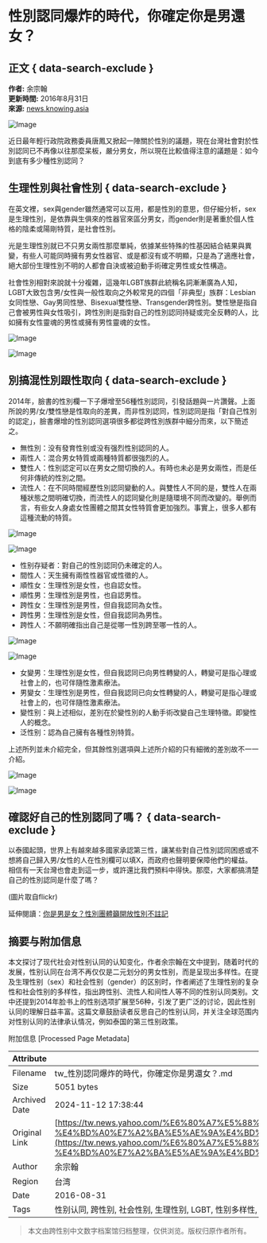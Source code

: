 # 性別認同爆炸的時代，你確定你是男還女？

## 正文 { data-search-exclude }


**作者:** 余宗翰  
**更新時間:** 2016年8月31日  
**來源:** [news.knowing.asia](http://news.knowing.asia/news/2d728213-0661-460a-92b4-e5cc523a838c)

![Image](https://media.zenfs.com/zh-Hant-TW/homerun/news.knowing.asia/57c459eb76c28b63f6e099a416e4663e)

近日最年輕行政院政務委員唐鳳又掀起一陣關於性別的議題，現在台灣社會對於性別認同已不再像以往那麼呆板，嚴分男女，所以現在比較值得注意的議題是：如今到底有多少種性別認同？

## 生理性別與社會性別 { data-search-exclude }

在英文裡，sex與gender雖然通常可以互用，都是性別的意思，但仔細分析，sex是生理性別，是依靠與生俱來的性器官來區分男女，而gender則是著重於個人性格的陰柔或陽剛特質，是社會性別。

光是生理性別就已不只男女兩性那麼單純，依據某些特殊的性基因結合結果與異變，有些人可能同時擁有男女性器官、或是都沒有或不明顯，只是為了適應社會，絕大部份生理性別不明的人都會自決或被迫動手術確定男性或女性構造。

社會性別相對來說就十分複雜，這幾年LGBT族群此統稱名詞漸漸廣為人知，LGBT大致包含男/女性與一般性取向之外較常見的四個「非典型」族群：Lesbian女同性戀、Gay男同性戀、Bisexual雙性戀、Transgender跨性別。雙性戀是指自己會被男性與女性吸引，跨性別則是指對自己的性別認同持疑或完全反轉的人，比如擁有女性靈魂的男性或擁有男性靈魂的女性。

![Image](https://media.zenfs.com/zh-Hant-TW/homerun/news.knowing.asia/1c2b9e199a72415931636e440829f1be)

![Image](https://media.zenfs.com/zh-Hant-TW/homerun/news.knowing.asia/1c2b9e199a72415931636e440829f1be)

## 別搞混性別跟性取向 { data-search-exclude }

2014年，臉書的性別欄一下子爆增至56種性別認同，引發話題與一片讚聲。上面所說的男/女/雙性戀是性取向的差異，而非性別認同，性別認同是指「對自己性別的認定」，臉書爆增的性別認同選項很多都從跨性別族群中細分而來，以下簡述之。

- 無性別：没有發育性别或没有强烈性别認同的人。
- 兩性人：混合男女特質或兩種特質都很強烈的人。
- 雙性人：性別認定可以在男女之間切換的人。有時也未必是男女兩性，而是任何非傳統的性別之間。
- 流性人：在不同時間經歷性別認同變動的人。與雙性人不同的是，雙性人在兩種狀態之間明確切換，而流性人的認同變化則是隨環境不同而改變的。舉例而言，有些女人身處女性團體之間其女性特質會更加強烈。事實上，很多人都有這種流動的特質。

![Image](https://media.zenfs.com/zh-Hant-TW/homerun/news.knowing.asia/b3392ea2e26468ef65f465e87005c433)

![Image](https://media.zenfs.com/zh-Hant-TW/homerun/news.knowing.asia/b3392ea2e26468ef65f465e87005c433)

- 性别存疑者：對自己的性別認同仍未確定的人。
- 間性人：天生擁有兩性性器官或性徵的人。
- 順性女：生理性別是女性，也自認女性。
- 順性男：生理性別是男性，也自認男性。
- 跨性女：生理性別是男性，但自我認同為女性。
- 跨性男：生理性別是女性，但自我認同為男性。
- 跨性人：不願明確指出自己是從哪一性別跨至哪一性的人。

![Image](https://media.zenfs.com/zh-Hant-TW/homerun/news.knowing.asia/81c763ce8cdc1f257c26c1ed24d7b0ac)

![Image](https://media.zenfs.com/zh-Hant-TW/homerun/news.knowing.asia/81c763ce8cdc1f257c26c1ed24d7b0ac)

- 女變男：生理性別是女性，但自我認同已向男性轉變的人，轉變可是指心理或社會上的，也可伴隨性激素療法。
- 男變女：生理性別是男性，但自我認同已向女性轉變的人，轉變可是指心理或社會上的，也可伴隨性激素療法。
- 變性别：與上述相似，差別在於變性別的人動手術改變自己生理特徵。即變性人的概念。
- 泛性别：認為自己擁有各種性別特質。

上述所列並未介紹完全，但其餘性別選項與上述所介紹的只有細微的差別故不一一介紹。

![Image](https://media.zenfs.com/zh-Hant-TW/homerun/news.knowing.asia/2d6821597123fa41798c216845cdc420)

![Image](https://media.zenfs.com/zh-Hant-TW/homerun/news.knowing.asia/2d6821597123fa41798c216845cdc420)

## 確認好自己的性別認同了嗎？ { data-search-exclude }

以泰國起頭，世界上有越來越多國家承認第三性，讓某些對自己性別認同困惑或不想將自己歸入男/女性的人在性別欄可以填X，而政府也聲明要保障他們的權益。相信有一天台灣也會走到這一步，或許還比我們預料中得快。那麼，大家都搞清楚自己的性別認同是什麼了嗎？

(圖片取自flickr)

延伸閱讀：[你是男是女？性別團體籲開放性別不註記](http://news.knowing.asia/news/2d728213-0661-460a-92b4-e5cc523a838c)

## 摘要与附加信息

<!-- tcd_abstract -->
本文探讨了现代社会对性别认同的认知变化，作者余宗翰在文中提到，随着时代的发展，性别认同在台湾不再仅仅是二元划分的男女性别，而是呈现出多样性。在提及生理性别（sex）和社会性别（gender）的区别时，作者阐述了生理性别的复杂性和社会性别的多样性，指出跨性别、流性人和间性人等不同的性别认同类别。文中还提到2014年脸书上的性别选项扩展至56种，引发了更广泛的讨论，因此性别认同的理解日益丰富。这篇文章鼓励读者反思自己的性别认同，并关注全球范围内对性别认同的法律承认情况，例如泰国的第三性别政策。
<!-- tcd_abstract_end -->

附加信息 [Processed Page Metadata]

| Attribute       | Value                                  |
|-----------------|----------------------------------------|
| Filename        | tw_性別認同爆炸的時代，你確定你是男還女？.md                             |
| Size            | 5051 bytes                           |
| Archived Date   | 2024-11-12 17:38:44                             |
| Original Link   | [https://tw.news.yahoo.com/%E6%80%A7%E5%88%A5%E8%AA%8D%E5%90%8C%E7%88%86%E7%82%B8%E7%9A%84%E6%99%82%E4%BB%A3-%E4%BD%A0%E7%A2%BA%E5%AE%9A%E4%BD%A0%E6%98%AF%E7%94%B7%E9%82%84%E5%A5%B3-120000613.html](https://tw.news.yahoo.com/%E6%80%A7%E5%88%A5%E8%AA%8D%E5%90%8C%E7%88%86%E7%82%B8%E7%9A%84%E6%99%82%E4%BB%A3-%E4%BD%A0%E7%A2%BA%E5%AE%9A%E4%BD%A0%E6%98%AF%E7%94%B7%E9%82%84%E5%A5%B3-120000613.html)                       |
| Author          | 余宗翰                               |
| Region          | 台湾                               |
| Date            | 2016-08-31                                 |
| Tags            | 性别认同, 跨性别, 社会性别, 生理性别, LGBT, 性别多样性, 性别政策                                 |
>
> 本文由跨性别中文数字档案馆归档整理，仅供浏览。版权归原作者所有。
>